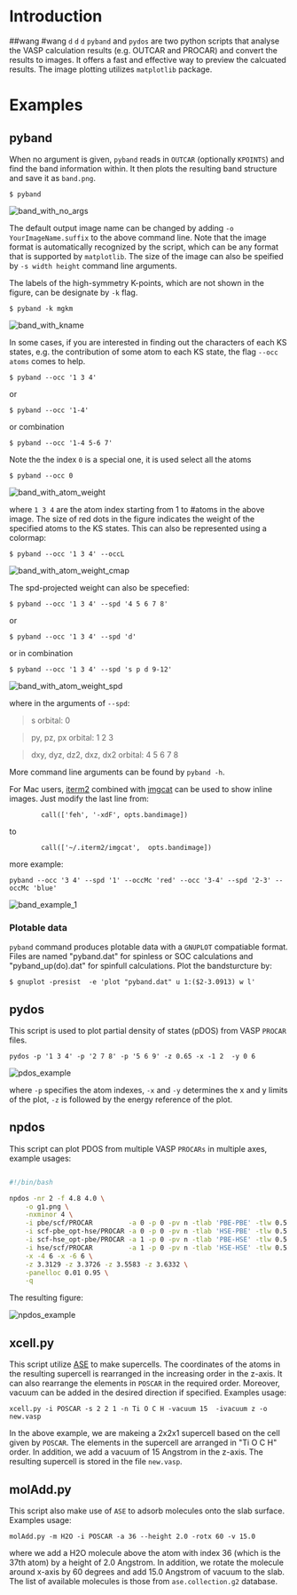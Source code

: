 # Introduction
##wang 
#wang
`d`
``d``
```d```
`pyband` and `pydos` are two python scripts that analyse the VASP calculation
results (e.g. OUTCAR and PROCAR) and  convert the results to images. It offers a
fast and effective way to preview the calcuated results. The image plotting
utilizes `matplotlib` package.

# Examples
## pyband

When no argument is given, `pyband` reads in `OUTCAR` (optionally `KPOINTS`)
and find the band information within. It then plots the resulting band structure
and save it as `band.png`.

```$ pyband```

![band_with_no_args](examples/band_no_args.png)

The default output image name  can be changed by adding `-o
YourImageName.suffix` to the above command line.  Note that the image format is
automatically recognized by the script, which can be any format that is
supported by `matplotlib`. The size of the image can also be speified by `-s
width height` command line arguments.

The labels of the high-symmetry K-points, which are not shown in the figure, can
be designate by `-k` flag.

```$ pyband -k mgkm```

![band_with_kname](examples/band_with_kname.png)

In some cases, if you are interested in finding out the characters of each KS
states, e.g. the contribution of some atom to each KS state, the flag `--occ
atoms` comes to help.

```$ pyband --occ '1 3 4'```

or

```$ pyband --occ '1-4'```

or combination

```$ pyband --occ '1-4 5-6 7'```

Note the the index `0` is a special one, it is used select all the atoms

```$ pyband --occ 0```

![band_with_atom_weight](examples/band_with_atoms_weight.png)

where `1 3 4` are the atom index starting from 1 to #atoms  in the above image.
The size of red dots in the figure indicates the weight of the specified atoms
to the KS states.  This can also be represented using a colormap:

```$ pyband --occ '1 3 4' --occL```

![band_with_atom_weight_cmap](examples/band_with_atoms_weight_cmap.png)

The spd-projected weight can also be specefied:

```$ pyband --occ '1 3 4' --spd '4 5 6 7 8' ```

or

```$ pyband --occ '1 3 4' --spd 'd' ```

or in combination

```$ pyband --occ '1 3 4' --spd 's p d 9-12' ```


![band_with_atom_weight_spd](examples/band_with_atoms_weight_spd.png)

where in the arguments of `--spd`:


> s orbital: 0

> py, pz, px orbital: 1 2 3

> dxy, dyz, dz2, dxz, dx2 orbital: 4 5 6 7 8

More command line arguments can be found by `pyband -h`.

For Mac users, [iterm2](https://iterm2.com/) combined with [imgcat](https://iterm2.com/documentation-shell-integration.html) can be used to show inline images. Just modify the last line from:
```
        call(['feh', '-xdF', opts.bandimage])
```
to
```
        call(['~/.iterm2/imgcat',  opts.bandimage])
```

more example:

`pyband --occ '3 4' --spd '1' --occMc 'red' --occ '3-4' --spd '2-3' --occMc 'blue'`

![band_example_1](examples/band_example.png)

### Plotable data
`pyband` command produces plotable data with a `GNUPLOT` compatiable format. Files are named "pyband.dat" for spinless or SOC calculations and "pyband_up(do).dat" for spinfull calculations. Plot the bandsturcture by:

```
$ gnuplot -presist  -e 'plot "pyband.dat" u 1:($2-3.0913) w l'
```

## pydos

This script is used to plot partial density of states (pDOS) from VASP `PROCAR`
files.

`pydos -p '1 3 4' -p '2 7 8' -p '5 6 9' -z 0.65 -x -1 2  -y 0 6`

![pdos_example](examples/dos_p3.png)

where `-p` specifies the atom indexes, `-x` and `-y` determines the x and y
limits of the plot, `-z` is followed by the energy reference of the plot.


## npdos

This script can plot PDOS from multiple VASP `PROCARs` in multiple axes, example usages:

```bash

#!/bin/bash

npdos -nr 2 -f 4.8 4.0 \
    -o g1.png \
    -nxminor 4 \
    -i pbe/scf/PROCAR         -a 0 -p 0 -pv n -tlab 'PBE-PBE' -tlw 0.5 -tlc r \
    -i scf-pbe_opt-hse/PROCAR -a 0 -p 0 -pv n -tlab 'HSE-PBE' -tlw 0.5 -tlc b \
    -i scf-hse_opt-pbe/PROCAR -a 1 -p 0 -pv n -tlab 'PBE-HSE' -tlw 0.5 -tlc r \
    -i hse/scf/PROCAR         -a 1 -p 0 -pv n -tlab 'HSE-HSE' -tlw 0.5 -tlc b \
    -x -4 6 -x -6 6 \
    -z 3.3129 -z 3.3726 -z 3.5583 -z 3.6332 \
    -panelloc 0.01 0.95 \
    -q  
```

The resulting figure:

![npdos_example](examples/dos_p5.png)

## xcell.py

This script utilize [ASE](https://wiki.fysik.dtu.dk/ase/ase/io/io.html) to make
supercells. The coordinates of the atoms in the resulting supercell is
rearranged in the increasing order in the z-axis. It can also rearrange the
elements in `POSCAR` in the required order. Moreover, vacuum can be added in the
desired direction if specified. Examples usage:

```
xcell.py -i POSCAR -s 2 2 1 -n Ti O C H -vacuum 15  -ivacuum z -o new.vasp
```

In the above example, we are makeing a 2x2x1 supercell based on the cell given
by `POSCAR`. The elements in the supercell are arranged in "Ti O C H" order. In
addition, we add a vacuum of 15 Angstrom in the z-axis. The resulting supercell
is stored in the file `new.vasp`.


## molAdd.py

This script also make use of `ASE` to adsorb molecules onto the slab surface.
Examples usage:

```
molAdd.py -m H2O -i POSCAR -a 36 --height 2.0 -rotx 60 -v 15.0
```

where we add a H2O molecule above the atom with index 36 (which is the 37th
atom) by a height of 2.0 Angstrom. In addition, we rotate the molecule around
x-axis by 60 degrees and add 15.0 Angstrom of vacuum to the slab.  The list of
available molecules is those from `ase.collection.g2` database.
